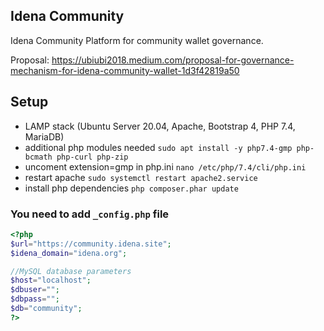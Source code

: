 ## Idena Community
Idena Community Platform for community wallet governance.

Proposal:
https://ubiubi2018.medium.com/proposal-for-governance-mechanism-for-idena-community-wallet-1d3f42819a50

## Setup
* LAMP stack (Ubuntu Server 20.04, Apache, Bootstrap 4, PHP 7.4, MariaDB)
* additional php modules needed
`sudo apt install -y php7.4-gmp php-bcmath php-curl php-zip`
* uncoment extension=gmp in php.ini
`nano /etc/php/7.4/cli/php.ini`
* restart apache
`sudo systemctl restart apache2.service`
* install php dependencies
`php composer.phar update`


### You need to add `_config.php` file
```php
<?php
$url="https://community.idena.site";
$idena_domain="idena.org";

//MySQL database parameters
$host="localhost";
$dbuser="";
$dbpass="";
$db="community";
?>
```